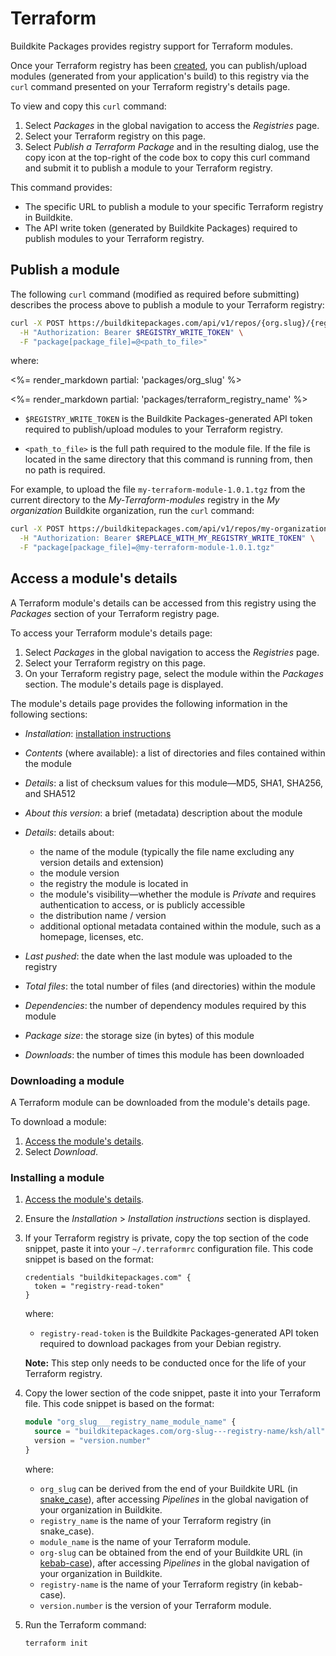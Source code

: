 # Terraform

Buildkite Packages provides registry support for Terraform modules.

Once your Terraform registry has been [created](/docs/packages/manage-registries#create-a-registry), you can publish/upload modules (generated from your application's build) to this registry via the `curl` command presented on your Terraform registry's details page.

To view and copy this `curl` command:

1. Select _Packages_ in the global navigation to access the _Registries_ page.
1. Select your Terraform registry on this page.
1. Select _Publish a Terraform Package_ and in the resulting dialog, use the copy icon at the top-right of the code box to copy this curl command and submit it to publish a module to your Terraform registry.

This command provides:

- The specific URL to publish a module to your specific Terraform registry in Buildkite.
- The API write token (generated by Buildkite Packages) required to publish modules to your Terraform registry.

## Publish a module

The following `curl` command (modified as required before submitting) describes the process above to publish a module to your Terraform registry:

```bash
curl -X POST https://buildkitepackages.com/api/v1/repos/{org.slug}/{registry.name}/packages.json \
  -H "Authorization: Bearer $REGISTRY_WRITE_TOKEN" \
  -F "package[package_file]=@<path_to_file>"
```

where:

<%= render_markdown partial: 'packages/org_slug' %>

<%= render_markdown partial: 'packages/terraform_registry_name' %>

- `$REGISTRY_WRITE_TOKEN` is the Buildkite Packages-generated API token required to publish/upload modules to your Terraform registry.

- `<path_to_file>` is the full path required to the module file. If the file is located in the same directory that this command is running from, then no path is required.

For example, to upload the file `my-terraform-module-1.0.1.tgz` from the current directory to the _My-Terraform-modules_ registry in the _My organization_ Buildkite organization, run the `curl` command:

```bash
curl -X POST https://buildkitepackages.com/api/v1/repos/my-organization/my-terraform-modules/packages.json \
  -H "Authorization: Bearer $REPLACE_WITH_MY_REGISTRY_WRITE_TOKEN" \
  -F "package[package_file]=@my-terraform-module-1.0.1.tgz"
```

## Access a module's details

A Terraform module's details can be accessed from this registry using the _Packages_ section of your Terraform registry page.

To access your Terraform module's details page:

1. Select _Packages_ in the global navigation to access the _Registries_ page.
1. Select your Terraform registry on this page.
1. On your Terraform registry page, select the module within the _Packages_ section. The module's details page is displayed.

The module's details page provides the following information in the following sections:

- _Installation_: [installation instructions](#access-a-modules-details-installing-a-module)
- _Contents_ (where available): a list of directories and files contained within the module
- _Details_: a list of checksum values for this module—MD5, SHA1, SHA256, and SHA512
- _About this version_: a brief (metadata) description about the module
- _Details_: details about:

    * the name of the module (typically the file name excluding any version details and extension)
    * the module version
    * the registry the module is located in
    * the module's visibility—whether the module is _Private_ and requires authentication to access, or is publicly accessible
    * the distribution name / version
    * additional optional metadata contained within the module, such as a homepage, licenses, etc.

- _Last pushed_: the date when the last module was uploaded to the registry
- _Total files_: the total number of files (and directories) within the module
- _Dependencies_: the number of dependency modules required by this module
- _Package size_: the storage size (in bytes) of this module
- _Downloads_: the number of times this module has been downloaded

### Downloading a module

A Terraform module can be downloaded from the module's details page.

To download a module:

1. [Access the module's details](#access-a-modules-details).
1. Select _Download_.

### Installing a module

1. [Access the module's details](#access-a-modules-details).
1. Ensure the _Installation_ > _Installation instructions_ section is displayed.
1. If your Terraform registry is private, copy the top section of the code snippet, paste it into your `~/.terraformrc` configuration file. This code snippet is based on the format:

    ```config
    credentials "buildkitepackages.com" {
      token = "registry-read-token"
    }
    ```

    where:
    * `registry-read-token` is the Buildkite Packages-generated API token required to download packages from your Debian registry.

    **Note:** This step only needs to be conducted once for the life of your Terraform registry.

1. Copy the lower section of the code snippet, paste it into your Terraform file. This code snippet is based on the format:

    ```terraform
    module "org_slug___registry_name_module_name" {
      source = "buildkitepackages.com/org-slug---registry-name/ksh/all"
      version = "version.number"
    }
    ```

    where:
    * `org_slug` can be derived from the end of your Buildkite URL (in [snake_case](https://en.wikipedia.org/wiki/Letter_case#Snake_case)), after accessing _Pipelines_ in the global navigation of your organization in Buildkite.
    * `registry_name` is the name of your Terraform registry (in snake_case).
    * `module_name` is the name of your Terraform module.
    * `org-slug` can be obtained from the end of your Buildkite URL (in [kebab-case](https://en.wikipedia.org/wiki/Letter_case#Kebab_case)), after accessing _Pipelines_ in the global navigation of your organization in Buildkite.
    * `registry-name` is the name of your Terraform registry (in kebab-case).
    * `version.number` is the version of your Terraform module.

1. Run the Terraform command:

    ```bash
    terraform init
    ```
